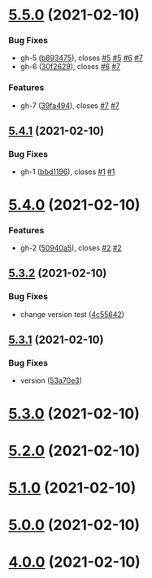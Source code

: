 # [5.5.0](https://github.com/ziponia/github-bump-test/compare/v5.4.1...v5.5.0) (2021-02-10)


### Bug Fixes

* gh-5 ([b893475](https://github.com/ziponia/github-bump-test/commit/b8934756cf63b0f4427258defc72f2b68ab39d20)), closes [#5](https://github.com/ziponia/github-bump-test/issues/5) [#5](https://github.com/ziponia/github-bump-test/issues/5) [#6](https://github.com/ziponia/github-bump-test/issues/6) [#7](https://github.com/ziponia/github-bump-test/issues/7)
* gh-6 ([30f2629](https://github.com/ziponia/github-bump-test/commit/30f26298b96ffb73f5dca036f029b7f6dd3f523d)), closes [#6](https://github.com/ziponia/github-bump-test/issues/6) [#7](https://github.com/ziponia/github-bump-test/issues/7)


### Features

* gh-7 ([39fa494](https://github.com/ziponia/github-bump-test/commit/39fa494d255c52e0e62dc455553f95cf603819b2)), closes [#7](https://github.com/ziponia/github-bump-test/issues/7) [#7](https://github.com/ziponia/github-bump-test/issues/7)



## [5.4.1](https://github.com/ziponia/github-bump-test/compare/v5.4.0...v5.4.1) (2021-02-10)


### Bug Fixes

* gh-1 ([bbd1196](https://github.com/ziponia/github-bump-test/commit/bbd1196404d87468124342b84ce101fc190c2b25)), closes [#1](https://github.com/ziponia/github-bump-test/issues/1) [#1](https://github.com/ziponia/github-bump-test/issues/1)



# [5.4.0](https://github.com/ziponia/github-bump-test/compare/v5.3.2...v5.4.0) (2021-02-10)


### Features

* gh-2 ([50940a5](https://github.com/ziponia/github-bump-test/commit/50940a5eba4233a158013bfcd5551b1fabfba8ef)), closes [#2](https://github.com/ziponia/github-bump-test/issues/2) [#2](https://github.com/ziponia/github-bump-test/issues/2)



## [5.3.2](https://github.com/ziponia/github-bump-test/compare/v5.3.1...v5.3.2) (2021-02-10)


### Bug Fixes

* change version test ([4c55642](https://github.com/ziponia/github-bump-test/commit/4c55642ccd0f3681ef7d17bcd460d3a8779bde35))



## [5.3.1](https://github.com/ziponia/github-bump-test/compare/v5.3.0...v5.3.1) (2021-02-10)


### Bug Fixes

* version ([53a70e3](https://github.com/ziponia/github-bump-test/commit/53a70e30b44b3c73f6a1af159d3eac16438b9505))



# [5.3.0](https://github.com/ziponia/github-bump-test/compare/v5.2.0...v5.3.0) (2021-02-10)



# [5.2.0](https://github.com/ziponia/github-bump-test/compare/v5.1.0...v5.2.0) (2021-02-10)



# [5.1.0](https://github.com/ziponia/github-bump-test/compare/v5.0.0...v5.1.0) (2021-02-10)



# [5.0.0](https://github.com/ziponia/github-bump-test/compare/v4.0.0...v5.0.0) (2021-02-10)



# [4.0.0](https://github.com/ziponia/github-bump-test/compare/v3.0.0...v4.0.0) (2021-02-10)



